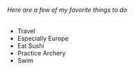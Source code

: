 ###### Here are a few of my favorite things to do
* Travel
 * Especially Europe
* Eat Sushi
* Practice Archery
* Swim
